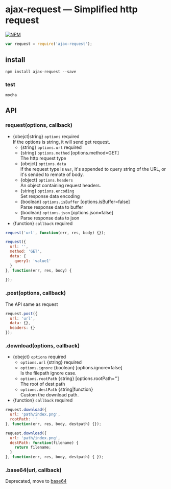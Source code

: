 # ajax-request — Simplified http request
[![NPM](https://nodei.co/npm/ajax-request.png?downloads=true&downloadRank=true&stars=true)](https://nodei.co/npm/ajax-request/)
```js
var request = require('ajax-request');
```

## install
```
npm install ajax-request --save
```

### test
```
mocha
```

## API
### request(options, callback)
* {obejct|string} ``options`` required  
  If the options is string, it will send get request.
  * {string} ``options.url`` required
  * {string} ``options.method`` [options.method=GET]  
  The http request type
  * {obejct} ``options.data``  
  if the request type is `GET`, it's appended to query string of the URL, or it's sended to remote of body.
  * {object} ``options.headers``  
  An object containing request headers.
  * {string} ``options.encoding``  
  Set response data encoding
  * {boolean} ``options.isBuffer``  [options.isBuffer=false]  
  Parse response data to buffer
  * {boolean} ``options.json`` [options.json=false]  
  Parse response data to json
* {function} ``callback`` required

```js
request('url', function(err, res, body) {});

request({
  url: '',
  method: 'GET',
  data: {
    query1: 'value1'
  }
}, function(err, res, body) {
  
});
```

### .post(options, callback)
The API same as request
```js
request.post({
  url: 'url',
  data: {},
  headers: {}
});
```

### .download(options, callback)
* {obejct} ``options`` required
  * ``options.url`` {string} required
  * ``options.ignore`` {boolean} [options.ignore=false]  
  Is the filepath ignore case. 
  * ``options.rootPath`` {string} [options.rootPath='']  
  The root of dest path
  * ``options.destPath`` {string|function}  
  Custom the download path.
* {function} ``callback`` required

```js
request.download({
  url: 'path/index.png',
  rootPath: ''
}, function(err, res, body, destpath) {});

request.download({
  url: 'path/index.png',
  destPath: function(filename) {
    return filename;
  }
}, function(err, res, body, destpath) { });

```

### .base64(url, callback)
Deprecated, move to [base64](https://github.com/douzi8/base64-img#requestbase64url-callback)